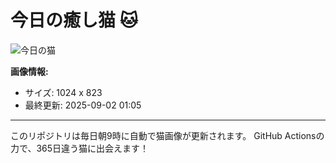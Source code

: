 # 今日の癒し猫 🐱

![今日の猫](https://cdn2.thecatapi.com/images/njK25knLH.jpg)

**画像情報:**
- サイズ: 1024 x 823
- 最終更新: 2025-09-02 01:05

---

このリポジトリは毎日朝9時に自動で猫画像が更新されます。
GitHub Actionsの力で、365日違う猫に出会えます！
